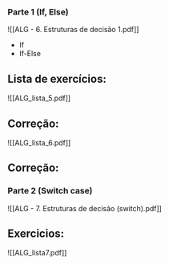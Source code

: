 ### Parte 1 (If, Else)
![[ALG - 6. Estruturas de decisão 1.pdf]]
- If
- If-Else

## Lista de exercícios:

![[ALG_lista_5.pdf]]

## Correção:

![[ALG_lista_6.pdf]]

## Correção:

### Parte 2 (Switch case)
![[ALG - 7. Estruturas de decisão (switch).pdf]]

## Exercicios:
![[ALG_lista7.pdf]]


